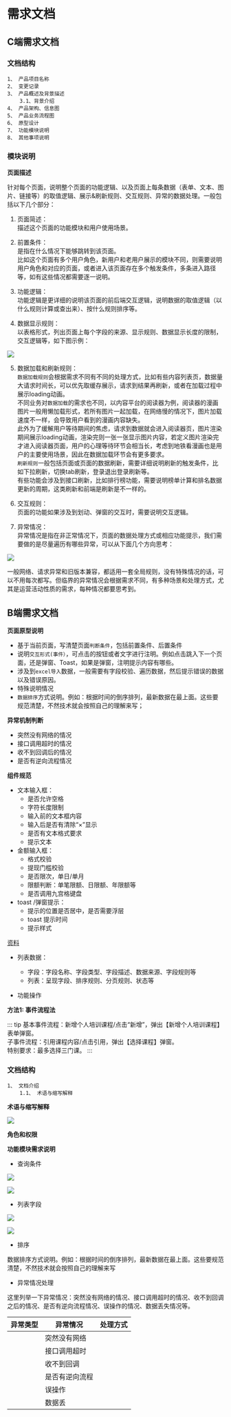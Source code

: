 # 需求文档

## C端需求文档

### 文档结构

```
1、 产品项目名称
2、 变更记录
3、 产品概述及背景描述
	3.1、背景介绍
4、 产品架构、信息图
5、 产品业务流程图
6、 原型设计
7、 功能模块说明
8、 其他事项说明
```

### 模块说明

**页面描述**

针对每个页面，说明整个页面的功能逻辑、以及页面上每条数据（表单、文本、图片、链接等）的取值逻辑、展示&刷新规则、交互规则、异常的数据处理。一般包括以下几个部分：

1. 页面简述： \
描述这个页面的功能模块和用户使用场景。

2. 前置条件：\
是指在什么情况下能够跳转到该页面。\
比如这个页面有多个用户角色，新用户和老用户展示的模块不同，则需要说明用户角色和对应的页面，或者进入该页面存在多个触发条件，多条进入路径等，如有这些情况都需要逐一说明。

3. 功能逻辑：\
功能逻辑是更详细的说明该页面的前后端交互逻辑，说明数据的取值逻辑（以什么规则计算或查出来）、按什么规则排序等。

4. 数据显示规则：\
以表格形式，列出页面上每个字段的来源、显示规则、数据显示长度的限制，交互逻辑等，如下图示例：

![](https://blogs7245-1256587996.cos.ap-guangzhou.myqcloud.com/img/Fswxd-VwI4rCtN_2JsudAS0XNCCO-picture.png)


5. 数据加载和刷新规则：\
`数据加载规则`会根据需求不同有不同的处理方式，比如有些内容列表页，数据量大请求时间长，可以优先取缓存展示，请求到结果再刷新，或者在加载过程中展示loading动画。 \
不同业务对`数据加载`的需求也不同，以内容平台的阅读器为例，阅读器的漫画图片一般用懒加载形式，若所有图片一起加载，在网络慢的情况下，图片加载速度不一样，会导致用户看到的漫画内容缺失。\
此外为了缓解用户等待期间的焦虑，请求到数据就会进入阅读器页，图片渲染期间展示loading动画，渲染完则一张一张显示图片内容，若定义图片渲染完才进入阅读器页面，用户的心理等待环节会相当长，考虑到地铁看漫画也是用户的主要使用场景，因此在数据加载环节会有更多要求。\
`刷新规则`一般包括页面或页面的数据刷新，需要详细说明刷新的触发条件，比如下拉刷新，切换tab刷新，登录退出登录刷新等。\
有些功能会涉及到接口刷新，比如排行榜功能，需要说明榜单计算和排名数据更新的周期，这类刷新和前端是刷新是不一样的。

6. 交互规则：\
页面的功能如果涉及到划动、弹窗的交互时，需要说明交互逻辑。

7. 异常情况：\
异常情况是指在非正常情况下，页面的数据处理方式或相应功能提示，我们需要做的是尽量遍历有哪些异常，可以从下面几个方向思考：

![](https://blogs7245-1256587996.cos.ap-guangzhou.myqcloud.com/img/FmBXo65HbpuHneaJHrzvabCGZgqg-picture.png)

一般网络、请求异常和旧版本兼容，都适用一套全局规则，没有特殊情况的话，可以不用每次都写。但临界的异常情况会根据需求不同，有多种场景和处理方式，尤其是运营活动性质的需求，每种情况都要思考到。





## B端需求文档

**页面原型说明**

- 基于当前页面，写清楚页面`判断条件`，包括前置条件、后置条件
- 说明`交互形式(事件）`，可点击的按钮或者文字进行注明。例如点击跳入下一个页面，还是弹窗、Toast，如果是弹窗，注明提示内容有哪些。
- 涉及到`excel导入`数据，一般需要有字段校验、遍历数据，然后提示错误的数据以及错误原因。
- 特殊说明情况
- `数据排序`方式说明。例如：根据时间的倒序排列，最新数据在最上面。这些要规范清楚，不然技术就会按照自己的理解来写；

**异常机制判断**

- 突然没有网络的情况
- 接口调用超时的情况
- 收不到回调后的情况
- 是否有逆向流程情况

**组件规范**

- 文本输入框：
	- 是否允许空格
	- 字符长度限制
	- 输入前的文本框内容
	- 输入后是否有清除“×”显示
	- 是否有文本格式要求
	- 提示文本
- 金额输入框：
	- 格式校验
	- 提现门槛校验
	- 是否限次，单日/单月
	- 限额判断：单笔限额、日限额、年限额等
	- 是否调用九宫格键盘
- toast /弹窗提示：
	- 提示的位置是否居中，是否需要浮层
	- toast 提示时间
	- 提示样式

[资料](https://www.woshipm.com/pd/5702035.html)


- 列表数据：
	- 字段：字段名称、字段类型、字段描述、数据来源、字段规则等
	- 列表：呈现字段、排序规则、分页规则、状态等

- 功能操作

**方法1: 事件流程法**

::: tip 
基本事件流程：新增个人培训课程/点击“新增”，弹出【新增个人培训课程】表单弹窗。\
子事件流程：引用课程内容/点击引用，弹出【选择课程】弹窗。 \
特别要求：最多选择三门课。
:::






### 文档结构

```
1、 文档介绍
	1.1、 术语与缩写解释
```

**术语与缩写解释**

![](https://blogs7245-1256587996.cos.ap-guangzhou.myqcloud.com/img/4f00f2d5feeb6703c111fc0e6c19c834-picture.jpeg)

**角色和权限**


**功能模块需求说明**

- 查询条件

![](https://blogs7245-1256587996.cos.ap-guangzhou.myqcloud.com/img/1dbd87f21272d687df30def0570449e2-picture.jpeg)

![](https://blogs7245-1256587996.cos.ap-guangzhou.myqcloud.com/img/4fce757af96d76c127f069f82202540a-picture.jpeg)


- 列表字段

![](https://blogs7245-1256587996.cos.ap-guangzhou.myqcloud.com/img/WX20230303-101946.png)

![](https://blogs7245-1256587996.cos.ap-guangzhou.myqcloud.com/img/WX20230303-110930.png)

- 排序

数据排序方式说明。例如：根据时间的倒序排列，最新数据在最上面。这些要规范清楚，不然技术就会按照自己的理解来写

- 异常情况处理

这里列举一下异常情况：突然没有网络的情况、接口调用超时的情况、收不到回调之后的情况、是否有逆向流程情况、误操作的情况、数据丢失情况等。

|异常类型|异常情况|处理方式|
|--|--|--|
||突然没有网络||
||接口调用超时||
||收不到回调||
||是否有逆向流程||
||误操作||
||数据丢||


